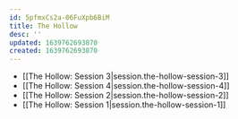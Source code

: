 ```yaml
---
id: 5pfmxCs2a-06FuXpb6BiM
title: The Hollow
desc: ''
updated: 1639762693870
created: 1639762693870
---
```


- [[The Hollow:  Session 3|session.the-hollow-session-3]]
- [[The Hollow:  Session 4|session.the-hollow-session-4]]
- [[The Hollow:  Session 2|session.the-hollow-session-2]]
- [[The Hollow:  Session 1|session.the-hollow-session-1]]
